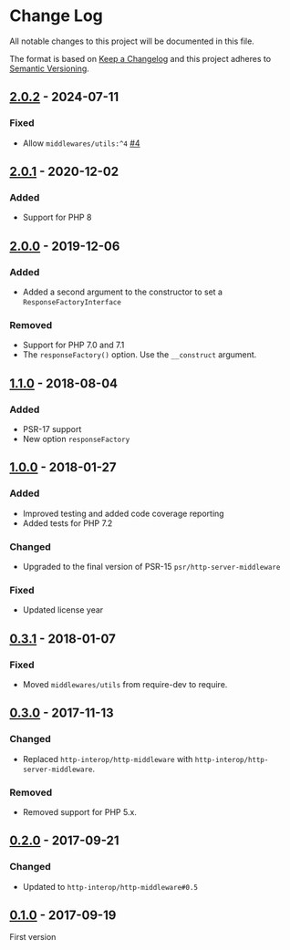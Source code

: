 # Change Log
All notable changes to this project will be documented in this file.

The format is based on [Keep a Changelog](http://keepachangelog.com/)
and this project adheres to [Semantic Versioning](http://semver.org/).

## [2.0.2] - 2024-07-11
### Fixed
- Allow `middlewares/utils:^4` [#4]

## [2.0.1] - 2020-12-02
### Added
- Support for PHP 8

## [2.0.0] - 2019-12-06
### Added
- Added a second argument to the constructor to set a `ResponseFactoryInterface`

### Removed
- Support for PHP 7.0 and 7.1
- The `responseFactory()` option. Use the `__construct` argument.

## [1.1.0] - 2018-08-04
### Added
- PSR-17 support
- New option `responseFactory`

## [1.0.0] - 2018-01-27
### Added
- Improved testing and added code coverage reporting
- Added tests for PHP 7.2

### Changed
- Upgraded to the final version of PSR-15 `psr/http-server-middleware`

### Fixed
- Updated license year

## [0.3.1] - 2018-01-07
### Fixed
- Moved `middlewares/utils` from require-dev to require.

## [0.3.0] - 2017-11-13
### Changed
- Replaced `http-interop/http-middleware` with  `http-interop/http-server-middleware`.

### Removed
- Removed support for PHP 5.x.

## [0.2.0] - 2017-09-21
### Changed
- Updated to `http-interop/http-middleware#0.5`

## [0.1.0] - 2017-09-19
First version

[#4]: https://github.com/middlewares/redirect/issues/4

[2.0.2]: https://github.com/middlewares/redirect/compare/v2.0.1...v2.0.2
[2.0.1]: https://github.com/middlewares/redirect/compare/v2.0.0...v2.0.1
[2.0.0]: https://github.com/middlewares/redirect/compare/v1.1.0...v2.0.0
[1.1.0]: https://github.com/middlewares/redirect/compare/v1.0.0...v1.1.0
[1.0.0]: https://github.com/middlewares/redirect/compare/v0.3.1...v1.0.0
[0.3.1]: https://github.com/middlewares/redirect/compare/v0.3.0...v0.3.1
[0.3.0]: https://github.com/middlewares/redirect/compare/v0.2.0...v0.3.0
[0.2.0]: https://github.com/middlewares/redirect/compare/v0.1.0...v0.2.0
[0.1.0]: https://github.com/middlewares/redirect/releases/tag/v0.1.0
